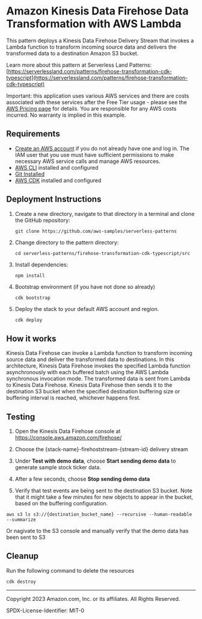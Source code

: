 # Amazon Kinesis Data Firehose Data Transformation with AWS Lambda

This pattern deploys a Kinesis Data Firehose Delivery Stream that invokes a Lambda function to transform incoming source data and delivers the transformed data to a destination Amazon S3 bucket. 

Learn more about this pattern at Serverless Land Patterns: [https://serverlessland.com/patterns/firehose-transformation-cdk-typescript](https://serverlessland.com/patterns/firehose-transformation-cdk-typescript)

Important: this application uses various AWS services and there are costs associated with these services after the Free Tier usage - please see the [AWS Pricing page](https://aws.amazon.com/pricing/) for details. You are responsible for any AWS costs incurred. No warranty is implied in this example.

## Requirements

* [Create an AWS account](https://portal.aws.amazon.com/gp/aws/developer/registration/index.html) if you do not already have one and log in. The IAM user that you use must have sufficient permissions to make necessary AWS service calls and manage AWS resources.
* [AWS CLI](https://docs.aws.amazon.com/cli/latest/userguide/install-cliv2.html) installed and configured
* [Git Installed](https://git-scm.com/book/en/v2/Getting-Started-Installing-Git)
* [AWS CDK](https://docs.aws.amazon.com/cdk/latest/guide/cli.html) installed and configured

## Deployment Instructions

1. Create a new directory, navigate to that directory in a terminal and clone the GitHub repository:
    ``` 
    git clone https://github.com/aws-samples/serverless-patterns
    ```
1. Change directory to the pattern directory:
    ```
    cd serverless-patterns/firehose-transformation-cdk-typescript/src
    ```
1. Install dependencies:
   ```bash
   npm install
   ```
1. Bootstrap environment (if you have not done so already)
    ```
    cdk bootstrap
    ```
1. Deploy the stack to your default AWS account and region.
    ```
    cdk deploy
    ```

## How it works

Kinesis Data Firehose can invoke a Lambda function to transform incoming source data and deliver the transformed data to destinations. In this architecture, Kinesis Data Firehose invokes the specified Lambda function asynchronously with each buffered batch using the AWS Lambda synchronous invocation mode. The transformed data is sent from Lambda to Kinesis Data Firehose. Kinesis Data Firehose then sends it to the destination S3 bucket when the specified destination buffering size or buffering interval is reached, whichever happens first.

## Testing

1. Open the Kinesis Data Firehose console at https://console.aws.amazon.com/firehose/

2. Choose the {stack-name}-firehoststream-{stream-id} delivery stream

3. Under **Test with demo data**, choose **Start sending demo data** to generate sample stock ticker data.

4. After a few seconds, choose **Stop sending demo data**

5. Verify that test events are being sent to the destination S3 bucket. Note that it might take a few minutes for new objects to appear in the bucket, based on the buffering configuration.

```
aws s3 ls s3://{destination_bucket_name} --recursive --human-readable --summarize
```

Or nagivate to the S3 console and manually verify that the demo data has been sent to S3

## Cleanup
 
Run the following command to delete the resources

```bash
cdk destroy
```

----
Copyright 2023 Amazon.com, Inc. or its affiliates. All Rights Reserved.

SPDX-License-Identifier: MIT-0